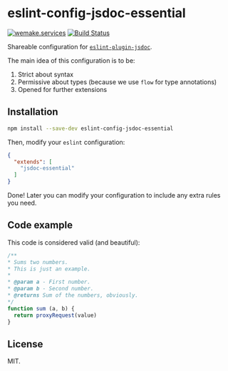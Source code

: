 # eslint-config-jsdoc-essential

[![wemake.services](https://img.shields.io/badge/style-wemake.services-green.svg?label=&logo=data%3Aimage%2Fpng%3Bbase64%2CiVBORw0KGgoAAAANSUhEUgAAABAAAAAQCAMAAAAoLQ9TAAAABGdBTUEAALGPC%2FxhBQAAAAFzUkdCAK7OHOkAAAAbUExURQAAAAAAAAAAAAAAAAAAAAAAAAAAAAAAAP%2F%2F%2F5TvxDIAAAAIdFJOUwAjRA8xXANAL%2Bv0SAAAADNJREFUGNNjYCAIOJjRBdBFWMkVQeGzcHAwksJnAPPZGOGAASzPzAEHEGVsLExQwE7YswCb7AFZSF3bbAAAAABJRU5ErkJggg%3D%3D)](http://wemake.services) [![Build Status](https://travis-ci.org/wemake-services/eslint-config-jsdoc-essential.svg?branch=master)](https://travis-ci.org/wemake-services/eslint-config-jsdoc-essential)

Shareable configuration for [`eslint-plugin-jsdoc`](https://github.com/gajus/eslint-plugin-jsdoc).

The main idea of this configuration is to be:

1. Strict about syntax
2. Permissive about types (because we use `flow` for type annotations)
3. Opened for further extensions


## Installation

```bash
npm install --save-dev eslint-config-jsdoc-essential
```

Then, modify your `eslint` configuration:

```json
{
  "extends": [
    "jsdoc-essential"
  ]
}
```

Done! Later you can modify your configuration to include any extra rules you need.


## Code example

This code is considered valid (and beautiful):

```js
/**
* Sums two numbers.
* This is just an example.
*
* @param a - First number.
* @param b - Second number.
* @returns Sum of the numbers, obviously.
*/
function sum (a, b) {
  return proxyRequest(value)
}
```


## License

MIT.
